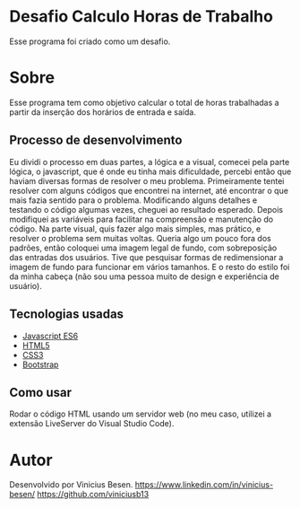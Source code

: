 # Desafio Calculo Horas de Trabalho

Esse programa foi criado como um desafio.

# Sobre

Esse programa tem como objetivo calcular o total de horas trabalhadas a partir da inserção dos horários de entrada e saída.

## Processo de desenvolvimento

Eu dividi o processo em duas partes, a lógica e a visual, comecei pela parte lógica, o javascript, que é onde eu tinha mais dificuldade, percebi então que haviam diversas formas de resolver o meu problema. Primeiramente tentei resolver com alguns códigos que encontrei na internet, até encontrar o que mais fazia sentido para o problema. Modificando alguns detalhes e testando o código algumas vezes, cheguei ao resultado esperado. Depois modifiquei as variáveis para facilitar na compreensão e manutenção do código.
Na parte visual, quis fazer algo mais simples, mas prático, e resolver o problema sem muitas voltas. Queria algo um pouco fora  dos padrões, então coloquei uma imagem legal de fundo, com sobreposição das entradas dos usuários. Tive que pesquisar formas de redimensionar a imagem de fundo para funcionar em vários tamanhos. E o resto do estilo foi da minha cabeça (não sou uma pessoa muito de design e experiência de usuário).

## Tecnologias usadas

 - [Javascript ES6]()
 - [HTML5]()
 - [CSS3]()
 - [Bootstrap](https://getbootstrap.com)

## Como usar
Rodar o código HTML usando um servidor web (no meu caso, utilizei a extensão LiveServer do Visual Studio Code).

# Autor
Desenvolvido por Vinicius Besen.
https://www.linkedin.com/in/vinicius-besen/
https://github.com/viniciusb13
